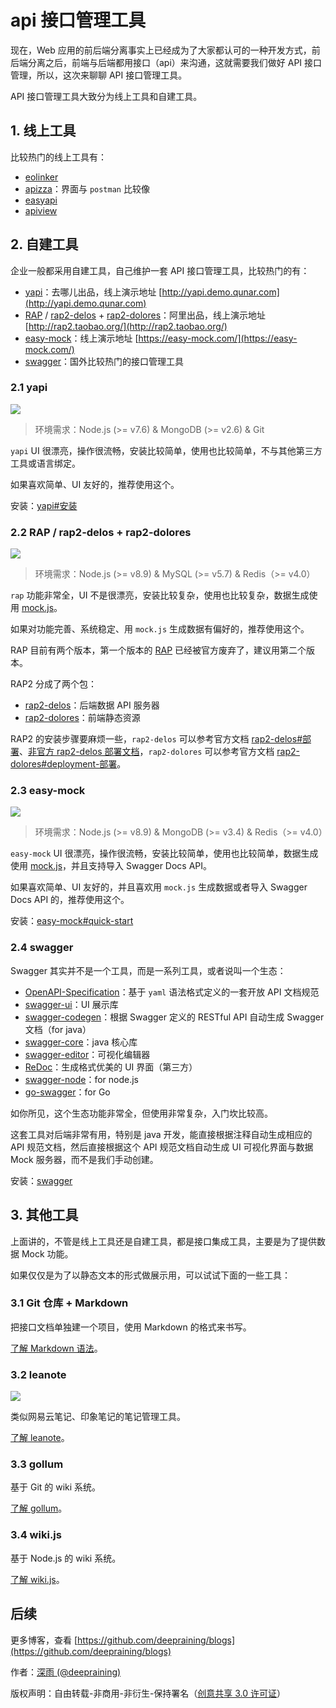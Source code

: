 # api 接口管理工具

现在，Web 应用的前后端分离事实上已经成为了大家都认可的一种开发方式，前后端分离之后，前端与后端都用接口（api）来沟通，这就需要我们做好 API 接口管理，所以，这次来聊聊 API 接口管理工具。

API 接口管理工具大致分为线上工具和自建工具。

## 1. 线上工具

比较热门的线上工具有：

- [eolinker](https://www.eolinker.com)
- [apizza](https://apizza.net)：界面与 `postman` 比较像
- [easyapi](https://www.easyapi.com/)
- [apiview](https://apiview.com/)

## 2. 自建工具

企业一般都采用自建工具，自己维护一套 API 接口管理工具，比较热门的有：

- [yapi](https://github.com/YMFE/yapi)：去哪儿出品，线上演示地址 [http://yapi.demo.qunar.com](http://yapi.demo.qunar.com)
- [RAP](https://github.com/thx/RAP) / [rap2-delos](https://github.com/thx/rap2-delos) + [rap2-dolores](https://github.com/thx/rap2-dolores)：阿里出品，线上演示地址 [http://rap2.taobao.org/](http://rap2.taobao.org/)
- [easy-mock](https://github.com/easy-mock/easy-mock)：线上演示地址 [https://easy-mock.com/](https://easy-mock.com/)
- [swagger](https://swagger.io/)：国外比较热门的接口管理工具

### 2.1 yapi

![](../images/963.png)

> 环境需求：Node.js (>= v7.6) & MongoDB (>= v2.6) & Git

`yapi` UI 很漂亮，操作很流畅，安装比较简单，使用也比较简单，不与其他第三方工具或语言绑定。

如果喜欢简单、UI 友好的，推荐使用这个。

安装：[yapi#安装](https://github.com/YMFE/yapi#%E5%AE%89%E8%A3%85)

### 2.2 RAP / rap2-delos + rap2-dolores

![](../images/964.png)

> 环境需求：Node.js (>= v8.9) & MySQL (>= v5.7) & Redis（>= v4.0）

`rap` 功能非常全，UI 不是很漂亮，安装比较复杂，使用也比较复杂，数据生成使用 [mock.js](https://github.com/nuysoft/Mock)。

如果对功能完善、系统稳定、用 `mock.js` 生成数据有偏好的，推荐使用这个。

RAP 目前有两个版本，第一个版本的 [RAP](https://github.com/thx/RAP) 已经被官方废弃了，建议用第二个版本。

RAP2 分成了两个包：

- [rap2-delos](https://github.com/thx/rap2-delos)：后端数据 API 服务器
- [rap2-dolores](https://github.com/thx/rap2-dolores)：前端静态资源

RAP2 的安装步骤要麻烦一些，`rap2-delos` 可以参考官方文档 [rap2-delos#部署](https://github.com/thx/rap2-delos#%E9%83%A8%E7%BD%B2)、[非官方 rap2-delos 部署文档](https://github.com/thx/rap2-delos/issues/119)，`rap2-dolores` 可以参考官方文档 [rap2-dolores#deployment-部署](https://github.com/thx/rap2-dolores#deployment-%E9%83%A8%E7%BD%B2)。

### 2.3 easy-mock

![](../images/965.png)

> 环境需求：Node.js (>= v8.9) & MongoDB (>= v3.4) & Redis（>= v4.0）

`easy-mock` UI 很漂亮，操作很流畅，安装比较简单，使用也比较简单，数据生成使用 [mock.js](https://github.com/nuysoft/Mock)，并且支持导入 Swagger Docs API。

如果喜欢简单、UI 友好的，并且喜欢用 `mock.js` 生成数据或者导入 Swagger Docs API 的，推荐使用这个。

安装：[easy-mock#quick-start](https://github.com/easy-mock/easy-mock#quick-start)

### 2.4 swagger

Swagger 其实并不是一个工具，而是一系列工具，或者说叫一个生态：

- [OpenAPI-Specification](https://github.com/OAI/OpenAPI-Specification)：基于 `yaml` 语法格式定义的一套开放 API 文档规范
- [swagger-ui](https://github.com/swagger-api/swagger-ui)：UI 展示库
- [swagger-codegen](https://github.com/swagger-api/swagger-codegen)：根据 Swagger 定义的 RESTful API 自动生成 Swagger 文档（for java）
- [swagger-core](https://github.com/swagger-api/swagger-core)：java 核心库
- [swagger-editor](https://github.com/swagger-api/swagger-editor)：可视化编辑器
- [ReDoc](https://github.com/Rebilly/ReDoc)：生成格式优美的 UI 界面（第三方）
- [swagger-node](https://github.com/swagger-api/swagger-node)：for node.js
- [go-swagger](https://github.com/go-swagger/go-swagger)：for Go

如你所见，这个生态功能非常全，但使用非常复杂，入门坎比较高。

这套工具对后端非常有用，特别是 java 开发，能直接根据注释自动生成相应的 API 规范文档，然后直接根据这个 API 规范文档自动生成 UI 可视化界面与数据 Mock 服务器，而不是我们手动创建。

安装：[swagger](https://swagger.io/)

## 3. 其他工具

上面讲的，不管是线上工具还是自建工具，都是接口集成工具，主要是为了提供数据 Mock 功能。

如果仅仅是为了以静态文本的形式做展示用，可以试试下面的一些工具：

### 3.1 Git 仓库 + Markdown

把接口文档单独建一个项目，使用 Markdown 的格式来书写。

[了解 Markdown 语法](https://daringfireball.net/projects/markdown/)。

### 3.2 leanote

![](../images/962.png)

类似网易云笔记、印象笔记的笔记管理工具。

[了解 leanote](https://github.com/leanote/leanote)。

### 3.3 gollum

基于 Git 的 wiki 系统。

[了解 gollum](https://github.com/gollum/gollum)。

### 3.4 wiki.js

基于 Node.js 的 wiki 系统。

[了解 wiki.js](https://github.com/Requarks/wiki)。

## 后续

更多博客，查看 [https://github.com/deepraining/blogs](https://github.com/deepraining/blogs)

作者：[深雨 (@deepraining)](https://github.com/deepraining)

版权声明：自由转载-非商用-非衍生-保持署名（[创意共享 3.0 许可证](https://creativecommons.org/licenses/by-nc-nd/3.0/deed.zh)）
